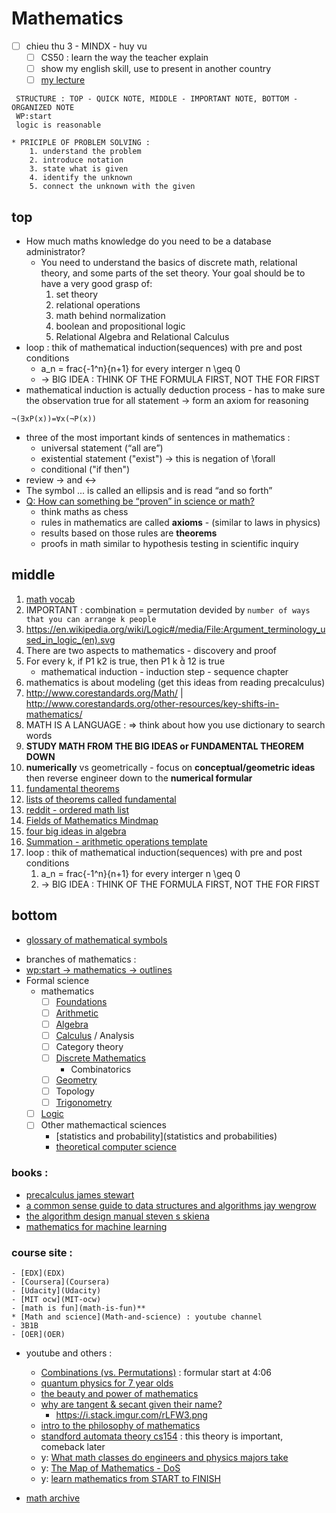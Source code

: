 # Mathematics

- [ ] chieu thu 3 - MINDX - huy vu
    - [ ] CS50 : learn the way the teacher explain
    - [ ] show my english skill, use to present in another country
    - [ ] [my lecture](my-lecture)

```Rome wasn't built in a day
 STRUCTURE : TOP - QUICK NOTE, MIDDLE - IMPORTANT NOTE, BOTTOM - ORGANIZED NOTE
 WP:start
 logic is reasonable
```

```from precalculus - james stewart - prologue P3
* PRICIPLE OF PROBLEM SOLVING :
    1. understand the problem
    2. introduce notation
    3. state what is given
    4. identify the unknown
    5. connect the unknown with the given
```

## top

-   How much maths knowledge do you need to be a database administrator?
    -   You need to understand the basics of discrete math, relational theory, and some parts of the set theory. Your goal should be to have a very good grasp of:
        1. set theory
        2. relational operations
        3. math behind normalization
        4. boolean and propositional logic
        5. Relational Algebra and Relational Calculus
-   loop : thik of mathematical induction(sequences) with pre and post conditions
    -   a_n = frac{-1^n}{n+1} for every interger n \geq 0
    -   -> BIG IDEA : THINK OF THE FORMULA FIRST, NOT THE FOR FIRST
-   mathematical induction is actually deduction process - has to make sure the observation true for all statement -> form an axiom for reasoning

```
¬(∃xP(x))=∀x(¬P(x))
```

-   three of the most important kinds of sentences in mathematics :
    -   universal statement (“all are”)
    -   existential statement ("exist") -> this is negation of \forall
    -   conditional ("if then")
-   review -> and <->
-   The symbol ... is called an ellipsis and is read “and so forth”
-   [Q: How can something be “proven” in science or math?](https://www.askamathematician.com/2017/08/q-how-can-something-be-proven-in-science-or-math/)
    -   think maths as chess
    -   rules in mathematics are called **axioms** - (similar to laws in physics)
    -   results based on those rules are **theorems**
    -   proofs in math similar to hypothesis testing in scientific inquiry

## middle

1.  [math vocab](math-vocab)
2.  IMPORTANT : combination = permutation devided by `number of ways that you can arrange k people`
3.  https://en.wikipedia.org/wiki/Logic#/media/File:Argument_terminology_used_in_logic_(en).svg
4.  There are two aspects to mathematics - discovery and proof
5.  For every k, if P1 k2 is true, then P1 k  12 is true
    -   mathematical induction - induction step - sequence chapter
6.  mathematics is about modeling (get this ideas from reading precalculus)
7.  http://www.corestandards.org/Math/ | http://www.corestandards.org/other-resources/key-shifts-in-mathematics/
8.  MATH IS A LANGUAGE : => think about how you use dictionary to search words
9.  **STUDY MATH FROM THE BIG IDEAS or FUNDAMENTAL THEOREM DOWN**
10.  **numerically** vs geometrically
    -   focus on **conceptual/geometric ideas** then reverse engineer down to the **numerical formular**
11. [fundamental theorems](https://blogs.sas.com/content/iml/2014/02/12/fundamental-theorems-of-mathematics-and-statistics.html)
12. [lists of theorems called fundamental](https://en.wikipedia.org/wiki/List_of_theorems_called_fundamental)
13. [reddit - ordered math list](https://www.reddit.com/r/learnmath/comments/5nk3ze/could_somebody_please_give_me_an_ordered_list_of/dcc8d1m/)
14. [Fields of Mathematics Mindmap](http://www.gogeometry.com/education/mathematics_fields_mind_map.html)
15. [four big ideas in algebra](four-big-ideas-in-algebra)
16. [Summation - arithmetic operations template](https://en.wikipedia.org/wiki/Summation)
17. loop : thik of mathematical induction(sequences) with pre and post conditions
    1. a_n = frac{-1^n}{n+1} for every interger n \geq 0
    2. -> BIG IDEA : THINK OF THE FORMULA FIRST, NOT THE FOR FIRST

## bottom

*   [glossary of mathematical symbols](https://en.wikipedia.org/wiki/Glossary_of_mathematical_symbols)
-   branches of mathematics :
-   [wp:start -> mathematics -> outlines](https://en.wikipedia.org/wiki/Wikipedia:Contents/Mathematics_and_logic)
-   Formal science
    -   mathematics
        -   [ ] [Foundations](Foundations)
        -   [ ] [Arithmetic](Arithmetic)
        -   [ ] [Algebra](Algebra)
        -   [ ] [Calculus](Calculus) / Analysis
        -   [ ] Category theory
        -   [ ] [Discrete Mathematics](Discrete-Mathematics)
            -   Combinatorics
        -   [ ] [Geometry](Geometry)
        -   [ ] Topology
        -   [ ] [Trigonometry](Trigonometry)
    -   [ ] [Logic](Logic)
    -   [ ] Other mathemactical sciences
        -   [statistics and probability](statistics and probabilities)
        -   [theoretical computer science](theoretical-computer-science)

### books :

-   [precalculus james stewart](precalculus-james-stewart)
-   [a common sense guide to data structures and algorithms jay wengrow](a-common-sense-guide-to-data-structures-and-algorithms-jay-wengrow)
-   [the algorithm design manual steven s skiena](the-algorithm-design-manual-steven-s-skiena)
-   [mathematics for machine learning](mathematics-for-machine-learning)

### course site :

    - [EDX](EDX)
    - [Coursera](Coursera)
    - [Udacity](Udacity)
    - [MIT ocw](MIT-ocw)
    - [math is fun](math-is-fun)**
    * [Math and science](Math-and-science) : youtube channel
    - 3B1B
    - [OER](OER)

-   youtube and others :

    -   [Combinations (vs. Permutations)](https://youtu.be/s2W6Bce_T30?t=246) : formular start at 4:06
    -   [quantum physics for 7 year olds](https://www.youtube.com/watch?v=ARWBdfWpDyc)
    -   [the beauty and power of mathematics](https://www.youtube.com/watch?v=VIbjHIGMjQM)
    -   [why are tangent & secant given their name?](https://www.youtube.com/watch?v=bXwvt1eKyAM)
        -   https://i.stack.imgur.com/rLFW3.png
    -   [intro to the philosophy of mathematics](intro-to-the-philosophy-of-mathematics)
    -   [standford automata theory cs154](standford-automata-theory-cs154) : this theory is important, comeback later
    -   y: [What math classes do engineers and physics majors take](What-math-classes-do-engineers-and-physics-majors-take)
    -   y: [The Map of Mathematics - DoS](https://www.youtube.com/watch?v=OmJ-4B-mS-Y)
    -   y: [learn mathematics from START to FINISH](learn-mathematics-from-START-to-FINISH)

-   [math archive](math-archive)
